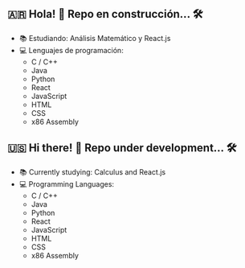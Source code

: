 ## 🇦🇷 Hola! 👋 Repo en construcción... 🛠
- 📚 Estudiando: Análisis Matemático y React.js
- 💻 Lenguajes de programación:
  - C / C++
  - Java
  - Python
  - React
  - JavaScript
  - HTML
  - CSS
  - x86 Assembly

  
## 🇺🇸 Hi there! 👋 Repo under development... 🛠
- 📚 Currently studying: Calculus and React.js
- 💻 Programming Languages:
  - C / C++
  - Java
  - Python
  - React
  - JavaScript
  - HTML
  - CSS
  - x86 Assembly
<!--
**0xEzequiel/0xEzequiel** is a ✨ _special_ ✨ repository because its `README.md` (this file) appears on your GitHub profile.

Here are some ideas to get you started:

- 🔭 I’m currently working on ...
- 🌱 I’m currently learning ...
- 👯 I’m looking to collaborate on ...
- 🤔 I’m looking for help with ...
- 💬 Ask me about ...
- 📫 How to reach me: ...
- 😄 Pronouns: ...
- ⚡ Fun fact: ...
-->
